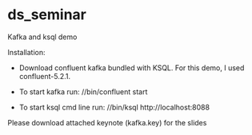 # ds_seminar
Kafka and ksql demo

Installation:
- Download confluent kafka bundled with KSQL. For this demo, I used confluent-5.2.1.

- To start kafka run: /<path to confluent-kafka>/bin/confluent start

- To start ksql cmd line run: /<path to confluent kafka>/bin/ksql http://localhost:8088


Please download attached keynote (kafka.key) for the slides
